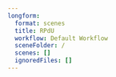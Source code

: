 ```yaml
---
longform:
  format: scenes
  title: RPdU
  workflow: Default Workflow
  sceneFolder: /
  scenes: []
  ignoredFiles: []
---
```

